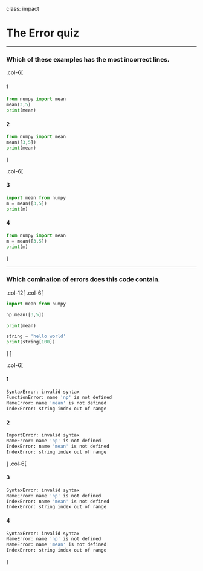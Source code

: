 class: impact 

# The Error quiz

---

### Which of these examples has the most incorrect lines.

.col-6[
#### 1
```python
from numpy import mean
mean(3,5)
print(mean)
```

#### 2
```python
from numpy import mean
mean([3,5])
print(mean)
```
]

.col-6[
#### 3
```python
import mean from numpy
m = mean([3,5])
print(m)
```

#### 4
```python
from numpy import mean
m = mean([3,5])
print(m)
```
]

---


### Which comination of errors does this code contain.

.col-12[
.col-6[
```python
import mean from numpy

np.mean([3,5])

print(mean)

string = 'hello world'
print(string[100])
```
]
]


.col-6[
#### 1
```bash
SyntaxError: invalid syntax
FunctionError: name 'np' is not defined
NameError: name 'mean' is not defined
IndexError: string index out of range
```

#### 2

```bash
ImportError: invalid syntax
NameError: name 'np' is not defined
IndexError: name 'mean' is not defined
IndexError: string index out of range
```
]
.col-6[
#### 3

```bash
SyntaxError: invalid syntax
NameError: name 'np' is not defined
IndexError: name 'mean' is not defined
IndexError: string index out of range
```

#### 4

```bash
SyntaxError: invalid syntax
NameError: name 'np' is not defined
NameError: name 'mean' is not defined
IndexError: string index out of range
```
]


